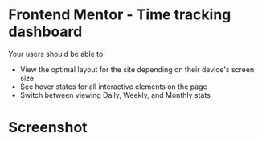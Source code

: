 # Frontend Mentor - Time tracking dashboard

Your users should be able to:

- View the optimal layout for the site depending on their device's screen size
- See hover states for all interactive elements on the page
- Switch between viewing Daily, Weekly, and Monthly stats

# Screenshot